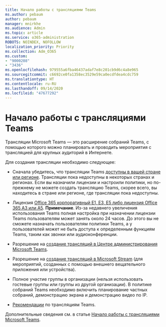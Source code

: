 ```yaml
---
title: Начало работы с трансляциями Teams
ms.author: pebaum
author: pebaum
manager: mnirkhe
ms.audience: Admin
ms.topic: article
ms.service: o365-administration
ROBOTS: NOINDEX, NOFOLLOW
localization_priority: Priority
ms.collection: Adm_O365
ms.custom:
- "9000208"
- "3436"
ms.openlocfilehash: 979555a6fba46437adaf7e8c201cb9d6c4a8e965
ms.sourcegitcommit: c6692ce0fa1358ec3529e59ca0ecdfdea4cdc759
ms.translationtype: HT
ms.contentlocale: ru-RU
ms.lasthandoff: 09/14/2020
ms.locfileid: "47677292"
---
```

# <a name="getting-started-with-teams-live-events"></a>Начало работы с трансляциями Teams

Трансляции Microsoft Teams — это расширение собраний Teams, с помощью которого можно планировать и проводить мероприятия с трансляцией для крупных аудиторий в Интернете.

Для создания трансляции необходимо следующее:

- Сначала убедитесь, что трансляции Teams [доступны в вашей стране или регионе](https://docs.microsoft.com/microsoftteams/teams-live-events/plan-for-teams-live-events#regional-availability). Трансляции пока недоступны в некоторых странах и регионах.  Если вы назначили лицензии и настроили политики, но по-прежнему не можете создать трансляцию Teams, скорее всего, вы находитесь в стране или регионе, где трансляции пока недоступны.

- Лицензия [Office 365 корпоративный E1, E3, E5 либо лицензия Office 365 A3 или A5](https://docs.microsoft.com/microsoftteams/teams-live-events/set-up-for-teams-live-events#step-2-get-and-assign-licenses). **Примечание**. Из-за недавнего увеличения использования Teams полная настройка при назначении лицензии Teams пользователям может занять около 24 часов. До этого вы не сможете назначать пользователям политики Teams, а у пользователей может не быть доступа к определенным функциям Teams, таким как звонки или аудиоконференции.

- Разрешение на [создание трансляций в Центре администрирования Microsoft Teams](https://docs.microsoft.com/microsoftteams/teams-live-events/set-up-for-teams-live-events#create-or-edit-a-live-events-policy).

- Разрешение на [создание трансляций в Microsoft Stream](https://docs.microsoft.com/microsoftteams/teams-live-events/what-are-teams-live-events) (для мероприятий, созданных с помощью внешнего вещательного приложения или устройства).

- Полное участие группы в организации (нельзя использовать гостевые группы или группы из другой организации).
В политике собраний Teams необходимо включить планирование частных собраний, демонстрацию экрана и демонстрацию видео по IP.

- [Рекомендации](https://support.office.com/article/Best-practices-for-producing-a-Teams-live-event-e500370e-4dd1-4187-8b48-af10ef02cf42) по трансляциям Teams.

Дополнительные сведения см. в статье [Начало работы с трансляциями Microsoft Teams](https://support.office.com/article/get-started-with-microsoft-teams-live-events-d077fec2-a058-483e-9ab5-1494afda578a).